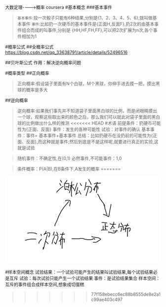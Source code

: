 大数定理---->概率
coursera
#基本概念
###基本事件
>``基本事件``:投一次骰子只能有6种结果,分别是{1、2、3、4、5、6},就叫做基本事件
>``事件``:比如扔一次硬币的基本事件是{正面H,反面F},扔2次的由基本事件组合而成的叫事件,分别是
{HH,HF,FH,FF},可以把2次扩展为n次,各个事件相加为1




#概率公式
##全概率公式
https://blog.csdn.net/qq_33638791/article/details/52496516

##贝叶斯公式
作用：解决逆向概率问题

#概率类型
##正向概率
>正向概率:假设袋子里面有N个白球，M个黑球，你伸手进去摸一把，摸出黑球的概率是多大


##逆向概率
>逆向概率:如果我们事先并不知道袋子里面黑白球的比例，而是闭眼睛摸出一个球，观察这些取出来的颜色之后，那么我们可以就此对袋子里面的黑白球的比例做出什么样的推测
<<<<<<< HEAD
#术语
>前提条件：扔硬币可能性为{正面、反面}
>事件：发生的各种可能性
>试验：对事件的确认
>基本事件：事件= 基本事件+基本事件
>总结：比如扔硬币在没扔前的可能性为{正面、反面},而这种就是事件;然后到底是不是这样呢,就要进行真正的实验,这就是试验

>随机事件：不确定性,在(0,1)
>必然事件,不可能事件：1,0

>条件概率：P(A|B),在B条件下,A发生的概率
=======



![](assets/markdown-img-paste-20190509213345944.png)

#样本空间概念
试验结果：一个试验可能产生的结果叫试验结果,每个试验结果必是互斥
试验：每次试验只能产生一个试验结果
事件：是试验结果集合
样本空间：互斥的事件组合成样本空间,想象成切蛋糕
>>>>>>> 77f158ebecc6ec88b8555de8e2a1c99ae403c497
